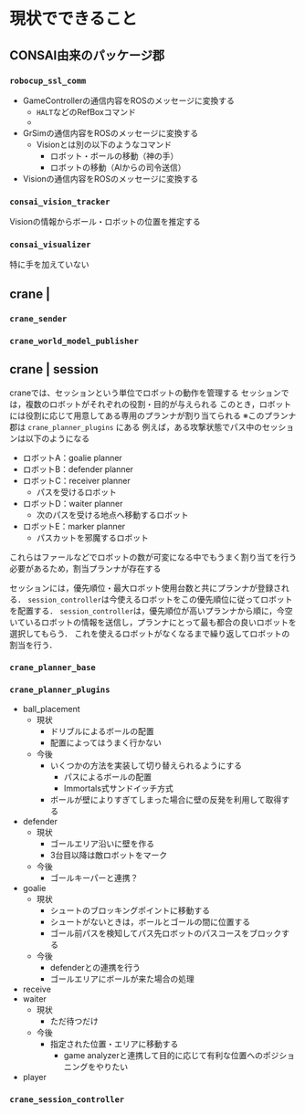 # 現状でできること

## CONSAI由来のパッケージ郡

### `robocup_ssl_comm`

- GameControllerの通信内容をROSのメッセージに変換する
  - `HALT`などのRefBoxコマンド
  -
- GrSimの通信内容をROSのメッセージに変換する
  - Visionとは別の以下のようなコマンド
    - ロボット・ボールの移動（神の手）
    - ロボットの移動（AIからの司令送信）
- Visionの通信内容をROSのメッセージに変換する

### `consai_vision_tracker`

Visionの情報からボール・ロボットの位置を推定する

### `consai_visualizer`

特に手を加えていない

## crane |

### `crane_sender`

### `crane_world_model_publisher`

## crane | session

craneでは、セッションという単位でロボットの動作を管理する
セッションでは，複数のロボットがそれぞれの役割・目的が与えられる
このとき，ロボットには役割に応じて用意してある専用のプランナが割り当てられる
※このプランナ郡は `crane_planner_plugins` にある
例えば，ある攻撃状態でパス中のセッションは以下のようになる

- ロボットA：goalie planner
- ロボットB：defender planner
- ロボットC：receiver planner
  - パスを受けるロボット
- ロボットD：waiter planner
  - 次のパスを受ける地点へ移動するロボット
- ロボットE：marker planner
  - パスカットを邪魔するロボット

これらはファールなどでロボットの数が可変になる中でもうまく割り当てを行う必要があるため，割当プランナが存在する

セッションには，優先順位・最大ロボット使用台数と共にプランナが登録される．
`session_controller`は今使えるロボットをこの優先順位に従ってロボットを配置する．
`session_controller`は，優先順位が高いプランナから順に，今空いているロボットの情報を送信し，プランナにとって最も都合の良いロボットを選択してもらう．
これを使えるロボットがなくなるまで繰り返してロボットの割当を行う．

### `crane_planner_base`

### `crane_planner_plugins`

- ball_placement
  - 現状
    - ドリブルによるボールの配置
    - 配置によってはうまく行かない
  - 今後
    - いくつかの方法を実装して切り替えられるようにする
      - パスによるボールの配置
      - Immortals式サンドイッチ方式
    - ボールが壁によりすぎてしまった場合に壁の反発を利用して取得する
- defender
  - 現状
    - ゴールエリア沿いに壁を作る
    - 3台目以降は敵ロボットをマーク
  - 今後
    - ゴールキーパーと連携？
- goalie
  - 現状
    - シュートのブロッキングポイントに移動する
    - シュートがないときは，ボールとゴールの間に位置する
    - ゴール前パスを検知してパス先ロボットのパスコースをブロックする
  - 今後
    - defenderとの連携を行う
    - ゴールエリアにボールが来た場合の処理
- receive
- waiter
  - 現状
    - ただ待つだけ
  - 今後
    - 指定された位置・エリアに移動する
      - game analyzerと連携して目的に応じて有利な位置へのポジショニングをやりたい
- player

### `crane_session_controller`
